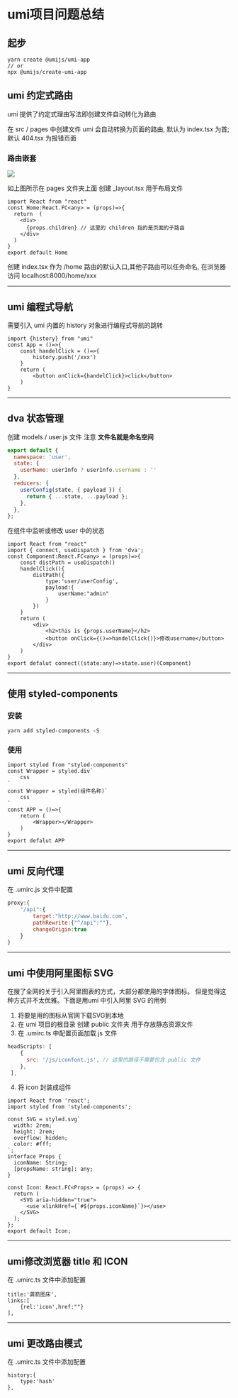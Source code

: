 # umi项目问题总结

## 起步

```shell
yarn create @umijs/umi-app
// or
npx @umijs/create-umi-app
```

## umi 约定式路由

umi 提供了约定式理由写法即创建文件自动转化为路由

在 src / pages 中创建文件 umi 会自动转换为页面的路由, 默认为  index.tsx 为首; 默认 404.tsx 为报错页面

### 路由嵌套

![](https://pic1.imgdb.cn/item/6365ba0f16f2c2beb1d4c808.png)

如上图所示在 pages 文件夹上面 创建 _layout.tsx 用于布局文件

```tsx
import React from "react"
const Home:React.FC<any> = (props)=>{
  return  (
    <div>
      {props.children} // 这里的 children 指的是页面的子路由
    </div>
  )
}
export default Home
```

创建 index.tsx 作为 /home 路由的默认入口,其他子路由可以任务命名, 在浏览器访问 localhost:8000/home/xxx

---

## umi 编程式导航

需要引入 umi 内置的 history 对象进行编程式导航的跳转

```tsx
import {history} from "umi"
const App = ()=>{
    const handelClick = ()=>{
        history.push('/xxx')
    }
    return (
    	<button onClick={handelClick}>click</button>
    )
}
```

---

## dva 状态管理

创建 models / user.js 文件 注意 **文件名就是命名空间**

```js
export default {
  namespace: 'user',
  state: {
    userName: userInfo ? userInfo.username : ''
  },
  reducers: {
    userConfig(state, { payload }) {
      return { ...state, ...payload };
    },
  },
};
```

在组件中监听或修改 user 中的状态

```tsx
import React from "react"
import { connect, useDispatch } from 'dva';
const Component:React.FC<any> = (props)=>{
    const distPath = useDispatch()
    handelClick(){
        distPath({
            type:'user/userConfig',
            payload:{
                userName:"admin"
            }
        })
    }
    return (
    	<div>
            <h2>this is {props.userName}</h2>
        	<button onClick={()=>handelClick()}>修改username</button>
        </div>
    )
}
export defalut connect((state:any)=>state.user)(Component)
```

---

## 使用 styled-components 

### 安装

```shell
yarn add styled-components -S
```

### 使用

```tsx
import styled from "styled-components"
const Wrapper = styled.div`
	css
`
const Wrapper = styled(组件名称)`
	css
`
const APP = ()=>{
    return (
        <Wrapper></Wrapper>
    )
}
export defalut APP
```

---

## umi 反向代理

在 .umirc.js 文件中配置

```js
proxy:{
    "/api":{
        target:"http://www.baidu.com",
        pathRewrite:{"^/api":""},
        changeOrigin:true
    }
}
```

---

## umi 中使用阿里图标 SVG

在搜了全网的关于引入阿里图表的方式，大部分都使用的字体图标。 但是觉得这种方式并不太优雅。下面是用umi 中引入阿里 SVG 的用例

1. 将要是用的图标从官网下载SVG到本地
2. 在 umi 项目的根目录 创建 public 文件夹 用于存放静态资源文件
3. 在 .umirc.ts 中配置页面加载 js 文件

```javascript
headScripts: [
    {
      src: '/js/iconfont.js', // 这里的路径不需要包含 public 文件
    },
 ],
```

4. 将 icon 封装成组件

```tsx
import React from 'react';
import styled from 'styled-components';

const SVG = styled.svg`
  width: 2rem;
  height: 2rem;
  overflow: hidden;
  color: #fff;
`;
interface Props {
  iconName: String;
  [propsName: string]: any;
}

const Icon: React.FC<Props> = (props) => {
  return (
    <SVG aria-hidden="true">
      <use xlinkHref={`#${props.iconName}`}></use>
    </SVG>
  );
};
export default Icon;

```

---

## umi修改浏览器 title 和 ICON

在 .umirc.ts 文件中添加配置

```tsx
title:'龚箭图床',
links:[
    {rel:'icon',href:""}
],
```

---

## umi 更改路由模式

在 .umirc.ts 文件中添加配置

```tsx
history:{
    type:'hash'
},
```

